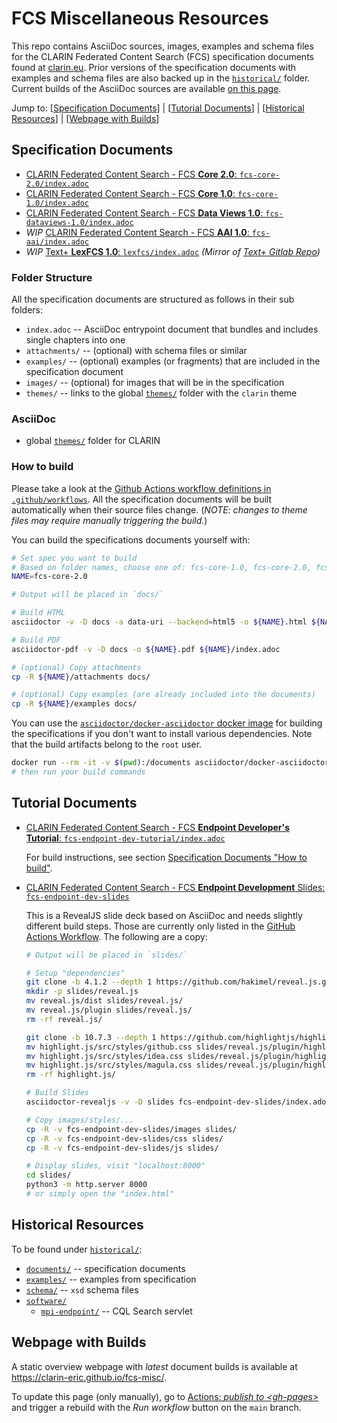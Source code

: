 # FCS Miscellaneous Resources

This repo contains AsciiDoc sources, images, examples and schema files for the CLARIN Federated Content Search (FCS) specification documents found at [clarin.eu](https://www.clarin.eu/content/federated-content-search-clarin-fcs-technical-details). Prior versions of the specification documents with examples and schema files are also backed up in the [`historical/`](historical/) folder. Current builds of the AsciiDoc sources are available [on this page](https://clarin-eric.github.io/fcs-misc/).

Jump to: [[Specification Documents](#specification-documents)]
| [[Tutorial Documents](#tutorial-documents)]
| [[Historical Resources](#historical-resources)]
| [[Webpage with Builds](#webpage-with-builds)]

## Specification Documents

- [CLARIN Federated Content Search - FCS **Core 2.0**: `fcs-core-2.0/index.adoc`](fcs-core-2.0/index.adoc)
- [CLARIN Federated Content Search - FCS **Core 1.0**: `fcs-core-1.0/index.adoc`](fcs-core-1.0/index.adoc)
- [CLARIN Federated Content Search - FCS **Data Views 1.0**: `fcs-dataviews-1.0/index.adoc`](fcs-dataviews-1.0/index.adoc)
- _WIP_ [CLARIN Federated Content Search - FCS **AAI 1.0**: `fcs-aai/index.adoc`](fcs-aai/index.adoc)
- _WIP_ [Text+ **LexFCS 1.0**: `lexfcs/index.adoc`](lexfcs/index.adoc) _(Mirror of [Text+ Gitlab Repo](https://gitlab.gwdg.de/textplus/ag-fcs-documents))_

### Folder Structure

All the specification documents are structured as follows in their sub folders:
- `index.adoc` -- AsciiDoc entrypoint document that bundles and includes single chapters into one
- `attachments/` -- (optional) with schema files or similar
- `examples/` -- (optional) examples (or fragments) that are included in the specification document
- `images/` -- (optional) for images that will be in the specification
- `themes/` -- links to the global [`themes/`](themes/) folder with the `clarin` theme

### AsciiDoc

* global [`themes/`](themes/) folder for CLARIN

### How to build

Please take a look at the [Github Actions workflow definitions in `.github/workflows`](.github/workflows). All the specification documents will be built automatically when their source files change. (_NOTE: changes to theme files may require manually triggering the build._)

You can build the specifications documents yourself with:

```bash
# Set spec you want to build
# Based on folder names, choose one of: fcs-core-1.0, fcs-core-2.0, fcs-aai, fcs-dataviews-1.0
NAME=fcs-core-2.0

# Output will be placed in `docs/`

# Build HTML
asciidoctor -v -D docs -a data-uri --backend=html5 -o ${NAME}.html ${NAME}/index.adoc

# Build PDF
asciidoctor-pdf -v -D docs -o ${NAME}.pdf ${NAME}/index.adoc

# (optional) Copy attachments
cp -R ${NAME}/attachments docs/

# (optional) Copy examples (are already included into the documents)
cp -R ${NAME}/examples docs/
```

You can use the [`asciidoctor/docker-asciidoctor` docker image](https://github.com/asciidoctor/docker-asciidoctor/blob/main/README.adoc) for building the specifications if you don't want to install various dependencies. Note that the build artifacts belong to the `root` user.

```bash
docker run --rm -it -v $(pwd):/documents asciidoctor/docker-asciidoctor
# then run your build commands
```

## Tutorial Documents

* [CLARIN Federated Content Search - FCS **Endpoint Developer's Tutorial**: `fcs-endpoint-dev-tutorial/index.adoc`](fcs-endpoint-dev-tutorial/index.adoc)

  For build instructions, see section [Specification Documents "How to build"](#how-to-build).

* [CLARIN Federated Content Search - FCS **Endpoint Development** Slides: `fcs-endpoint-dev-slides`](fcs-endpoint-dev-slides/index.adoc)

  This is a RevealJS slide deck based on AsciiDoc and needs slightly different build steps. Those are currently only listed in the [GitHub Actions Workflow](.github/workflows/build-fcs-endpoint-dev-slides-adoc.yml). The following are a copy:

  ```bash
  # Output will be placed in `slides/`

  # Setup "dependencies"
  git clone -b 4.1.2 --depth 1 https://github.com/hakimel/reveal.js.git
  mkdir -p slides/reveal.js
  mv reveal.js/dist slides/reveal.js/
  mv reveal.js/plugin slides/reveal.js/
  rm -rf reveal.js/

  git clone -b 10.7.3 --depth 1 https://github.com/highlightjs/highlight.js.git
  mv highlight.js/src/styles/github.css slides/reveal.js/plugin/highlight/
  mv highlight.js/src/styles/idea.css slides/reveal.js/plugin/highlight/
  mv highlight.js/src/styles/magula.css slides/reveal.js/plugin/highlight/
  rm -rf highlight.js/

  # Build Slides
  asciidoctor-revealjs -v -D slides fcs-endpoint-dev-slides/index.adoc

  # Copy images/styles/...
  cp -R -v fcs-endpoint-dev-slides/images slides/
  cp -R -v fcs-endpoint-dev-slides/css slides/
  cp -R -v fcs-endpoint-dev-slides/js slides/

  # Display slides, visit "localhost:8000"
  cd slides/
  python3 -m http.server 8000
  # or simply open the "index.html"
  ```

## Historical Resources

To be found under [`historical/`](historical/):

- [`documents/`](historical/documents/) -- specification documents
- [`examples/`](historical/examples/) -- examples from specification
- [`schema/`](historical/schema/) -- `xsd` schema files
- [`software/`](historical/software/)
    - [`mpi-endpoint/`](historical/software/mpi-endpoint/) -- CQL Search servlet

## Webpage with Builds

A static overview webpage with _latest_ document builds is available at https://clarin-eric.github.io/fcs-misc/.

To update this page (only manually), go to [Actions: _publish to \<gh-pages\>_](https://github.com/clarin-eric/fcs-misc/actions/workflows/publish-gh-pages.yml) and trigger a rebuild with the _Run workflow_ button on the `main` branch.
